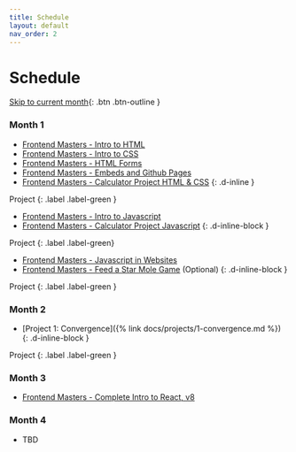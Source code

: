 ```yaml
---
title: Schedule
layout: default
nav_order: 2
---
```


# Schedule

[Skip to current month](#month-2){: .btn .btn-outline }

### Month 1

* [Frontend Masters - Intro to HTML](https://frontendmasters.com/bootcamp/introduction-html/)
* [Frontend Masters - Intro to CSS](https://frontendmasters.com/bootcamp/introduction-css/)
* [Frontend Masters - HTML Forms](https://frontendmasters.com/bootcamp/html-forms/)
* [Frontend Masters - Embeds and Github Pages](https://frontendmasters.com/bootcamp/embeds-github-pages/)
* [Frontend Masters - Calculator Project HTML & CSS](https://frontendmasters.com/bootcamp/calculator-html-css/)
{: .d-inline }

Project
{: .label .label-green }

* [Frontend Masters - Intro to Javascript](https://frontendmasters.com/bootcamp/introduction-javascript/)
* [Frontend Masters - Calculator Project Javascript](https://frontendmasters.com/bootcamp/calculator-javascript/)
{: .d-inline-block }

Project
{: .label .label-green}

* [Frontend Masters - Javascript in Websites](https://frontendmasters.com/bootcamp/javascript-in-websites/)
* [Frontend Masters - Feed a Star Mole Game](https://frontendmasters.com/bootcamp/web-game-project/) (Optional)
{: .d-inline-block }

Project
{: .label .label-green }

### Month 2

* [Project 1: Convergence]({% link docs/projects/1-convergence.md %})
{: .d-inline-block }

Project
{: .label .label-green }

### Month 3

* [Frontend Masters - Complete Intro to React, v8](https://frontendmasters.com/courses/complete-react-v8/)

### Month 4

* TBD
